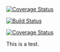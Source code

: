 [![Coverage Status](https://coveralls.io/repos/ktmtwm/TES-codeship/badge.png)](https://coveralls.io/r/ktmtwm/TES-codeship)

[![Build Status](https://travis-ci.org/ktmtwm/TES-codeship.png?branch=master)](https://travis-ci.org/ktmtwm/TES-codeship)

[![Coverage Status](https://coveralls.io/repos/ktmtwm/TES-codeship/badge.png)](https://coveralls.io/r/ktmtwm/TES-codeship)

This is a test.

